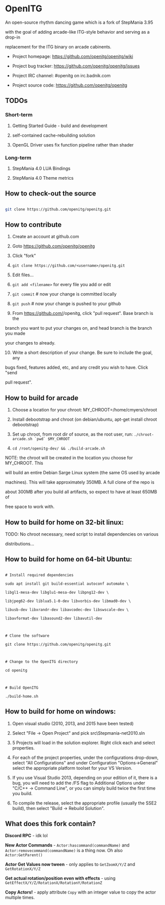 
# OpenITG

  

An open-source rhythm dancing game which is a fork of StepMania 3.95

with the goal of adding arcade-like ITG-style behavior and serving as a drop-in

replacement for the ITG binary on arcade cabinents.

  

* Project homepage: https://github.com/openitg/openitg/wiki

* Project bug tracker: https://github.com/openitg/openitg/issues

* Project IRC channel: #openitg on irc.badnik.com

* Project source code: https://github.com/openitg/openitg

  

## TODOs

  

### Short-term

  

1. Getting Started Guide - build and development

2. self-contained cache-rebuilding solution

3. OpenGL Driver uses fix function pipeline rather than shader

  

### Long-term

  

1. StepMania 4.0 LUA Bindings

2. StepMania 4.0 Theme metrics

  

## How to check-out the source

  

```sh

git clone https://github.com/openitg/openitg.git

```

  

## How to contribute

  

1. Create an account at github.com

2. Goto https://github.com/openitg/openitg

3. Click "fork"

4.  `git clone https://github.com/<username>/openitg.git`

5. Edit files...

6.  `git add <filename>` for every file you add or edit

7.  `git commit` # now your change is committed locally

8.  `git push` # now your change is pushed to your github

9. From https://github.com/<username>/openitg, click "pull request". Base branch is the

branch you want to put your changes on, and head branch is the branch you made

your changes to already.

10. Write a short description of your change. Be sure to include the goal, any

bugs fixed, features added, etc, and any credit you wish to have. Click "send

pull request".

  

## How to build for arcade

  

1. Choose a location for your chroot: MY_CHROOT=/home/cmyers/chroot

2. Install debootstrap and chroot (on debian/ubuntu, apt-get install chroot debootstrap)

3. Set up chroot, from root dir of source, as the root user, run: ``./chroot-arcade.sh `pwd` $MY_CHROOT``

4.  `cd /root/openitg-dev/ && ./build-arcade.sh`

  

NOTE: the chroot will be created in the location you choose for MY_CHROOT. This

will build an entire Debian Sarge Linux system (the same OS used by arcade

machines). This will take approximately 350MB. A full clone of the repo is

about 300MB after you build all artifacts, so expect to have at least 650MB of

free space to work with.

  

## How to build for home on 32-bit linux:

  

TODO: No chroot necessary, need script to install dependencies on various

distributions...

  

## How to build for home on 64-bit Ubuntu:

```shell

# Install required dependencies

sudo apt install git build-essential autoconf automake \

libgl1-mesa-dev libglu1-mesa-dev libpng12-dev \

libjpeg62-dev liblua5.1-0-dev libvorbis-dev libmad0-dev \

libusb-dev libxrandr-dev libavcodec-dev libswscale-dev \

libavformat-dev libasound2-dev libavutil-dev

  

# Clone the software

git clone https://github.com/openitg/openitg.git

  

# Change to the OpenITG directory

cd openitg

  

# Build OpenITG

./build-home.sh

```

  

## How to build for home on windows:

  

1. Open visual studio (2010, 2013, and 2015 have been tested)

2. Select "File -> Open Project" and pick src\Stepmania-net2010.sln

3. 5 Projects will load in the solution explorer. Right click each and select properties.

4. For each of the project properties, under the configurations drop-down, select "All Configurations" and under Configuration "Options->General" select the appropriate platform toolset for your VS Version.

5. If you use Visual Studio 2013, depending on your edition of it, there is a bug, you will need to add the /FS flag to Additional Options under "C/C++ -> Command Line", or you can simply build twice the first time you build.

6. To compile the release, select the appropriate profile (usually the SSE2 build), then select "Build -> Rebuild Solution".

  
  

## What does this fork contain?

  

**Discord RPC** - idk lol

**New Actor Commands** - `Actor:hascommand(commandName)` and `Actor:removecommand(commandName)` is a thing now. Oh also `Actor:GetParent()`

**Actor Get Values now tween** - only applies to `GetZoomX/Y/Z` and `GetRotationX/Y/Z`

**Get actual rotation/position even with effects** - using `GetEffectX/Y/Z/RotationX/RotationY/RotationZ`

**Copy Actors!** - apply attribute `Copy` with an integer value to copy the actor multiple times.